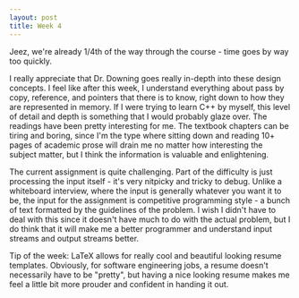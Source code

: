 ```yaml
---
layout: post
title: Week 4
---
```

Jeez, we're already 1/4th of the way through the course - time goes by way too quickly.

I really appreciate that Dr. Downing goes really in-depth into these design concepts. I feel like after this week, I understand everything about pass by copy, reference, and pointers that there is to know, right down to how they are represented in memory. If I were trying to learn C++ by myself, this level of detail and depth is something that I would probably glaze over. The readings have been pretty interesting for me. The textbook chapters can be tiring and boring, since I'm the type where sitting down and reading 10+ pages of academic prose will drain me no matter how interesting the subject matter, but I think the information is valuable and enlightening.

The current assignment is quite challenging. Part of the difficulty is just processing the input itself - it's very nitpicky and tricky to debug. Unlike a whiteboard interview, where the input is generally whatever you want it to be, the input for the assignment is competitive programming style - a bunch of text formatted by the guidelines of the problem. I wish I didn't have to deal with this since it doesn't have much to do with the actual problem, but I do think that it will make me a better programmer and understand input streams and output streams better.

Tip of the week: LaTeX allows for really cool and beautiful looking resume templates. Obviously, for software engineering jobs, a resume doesn't necessarily have to be "pretty", but having a nice looking resume makes me feel a little bit more prouder and confident in handing it out.

